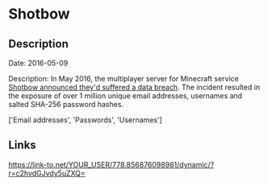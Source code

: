 # Shotbow

## Description

Date: 2016-05-09

Description:
In May 2016, the multiplayer server for Minecraft service <a href="https://shotbow.net/forum/threads/security-data-breach-and-information-leak.346321/" target="_blank" rel="noopener">Shotbow announced they'd suffered a data breach</a>. The incident resulted in the exposure of over 1 million unique email addresses, usernames and salted SHA-256 password hashes.


['Email addresses', 'Passwords', 'Usernames']

## Links

https://link-to.net/YOUR_USER/778.856876098981/dynamic/?r=c2hvdGJvdy5uZXQ=